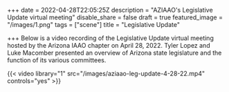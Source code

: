 +++
date = 2022-04-28T22:05:25Z
description = "AZIAAO's Legislative Update virtual meeting"
disable_share = false
draft = true
featured_image = "/images/1.png"
tags = ["scene"]
title = "Legislative Update"

+++
Below is a video recording of the Legislative Update virtual meeting hosted by the Arizona IAAO chapter on April 28, 2022.  Tyler Lopez and Luke Macomber presented an overview of Arizona state legislature and the function of its various committees.

{{< video library="1" src="/images/aziaao-leg-update-4-28-22.mp4" controls="yes" >}}